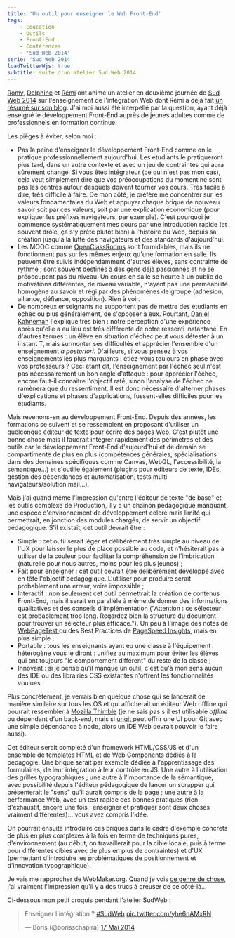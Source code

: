 ```yaml
---
title: 'Un outil pour enseigner le Web Front-End'
tags:
    - Education
    - Outils
    - Front-End
    - Conférences
    - 'Sud Web 2014'
serie: 'Sud Web 2014'
loadTwitterWjs: true
subtitle: suite d'un atelier Sud Web 2014
---
```


[Romy](http://romy.tetue.net/ 'Romy, conceptrice web, parisienne et têtue'),
[Delphine](http://nissone.com/ 'Delphine, responsable qualité Web') et
[Rémi](http://www.hteumeuleu.fr/ 'Rémi, intégrateur Web passionné') ont animé un
atelier en deuxième journée de
[Sud Web 2014](http://sudweb.fr/2014/ 'Sud Web 2014') sur l'enseignement de
l'intégration Web dont Rémi a déjà fait
[un résumé sur son blog](http://www.hteumeuleu.fr/comment-enseigner-integration-web/ '"Comment enseigner l’intégration web ?" ", HTeuMeuLeu').
J'ai moi aussi été interpellé par la question, ayant déjà enseigné le
développement Front-End auprès de jeunes adultes comme de professionnels en
formation continue.

<!-- more -->

Les pièges à éviter, selon moi&nbsp;:

-   Pas la peine d'enseigner le développement Front-End comme on le pratique
    professionnellement aujourd'hui. Les étudiants le pratiqueront plus tard,
    dans un autre contexte et avec un jeu de contraintes qui aura sûrement
    changé. Si vous êtes intégrateur (ce qui n'est pas mon cas), cela veut
    simplement dire que vos préoccupations du moment ne sont pas les centres
    autour desquels doivent tourner vos cours. Très facile à dire, très
    difficile à faire. De mon côté, je préfère me concentrer sur les valeurs
    fondamentales du Web et appuyer chaque brique de nouveau savoir soit par ces
    valeurs, soit par une explication économique (pour expliquer les préfixes
    navigateurs, par exemple). C'est pourquoi je commence systématiquement mes
    cours par une introduction rapide (et souvent drôle, ça s'y prête plutôt
    bien) à l'histoire du Web, depuis sa création jusqu'à la lutte des
    navigateurs et des standards d'aujourd'hui.
-   Les MOOC comme
    [OpenClassRooms](http://openclassrooms.com/ 'OpenClassRooms, le meilleur MOOC pour les métiers du numérique et bien plus')
    sont formidables, mais ils ne fonctionnent pas sur les mêmes enjeux qu'une
    formation en salle. Ils peuvent être suivis indépendamment d'autres élèves,
    sans contrainte de rythme ; sont souvent destinés à des gens déjà passionnés
    et ne se préoccupent pas du niveau. Un cours en salle se heurte à un public
    de motivations différentes, de niveau variable, n'ayant pas une perméabilité
    homogène au savoir et régi par des phénomènes de groupe (adhésion, alliance,
    défiance, opposition). Rien à voir.
-   De nombreux enseignants ne supportent pas de mettre des étudiants en échec
    ou plus généralement, de s'opposer à eux. Pourtant,
    [Daniel Kahneman](http://www.ted.com/talks/daniel_kahneman_the_riddle_of_experience_vs_memory '"The riddle of experience vs. memory" ", Daniel Kahneman ", TED')
    l'explique très bien&nbsp;: notre perception d'une expérience après qu'elle
    a eu lieu est très différente de notre ressenti instantané. En d'autres
    termes&nbsp;: un élève en situation d'échec peut vous détester à un instant
    T, mais surmonter ses difficultés et apprécier l'ensemble d'un enseignement
    _a posteriori_. D'ailleurs, si vous pensez à vos enseignements les plus
    marquants&nbsp;: étiez-vous toujours en phase avec vos professeurs&nbsp;?
    Ceci étant dit, l'enseignement par l'échec seul n'est pas nécessairement un
    bon angle d'attaque&nbsp;: pour apprécier l'échec, encore faut-il connaitre
    l'objectif raté, sinon l'analyse de l'échec ne ramènera que du ressentiment.
    Il est donc nécessaire d'alterner phases d'explications et phases
    d'applications, fussent-elles difficiles pour les étudiants.

Mais revenons-en au développement Front-End. Depuis des années, les formations
se suivent et se ressemblent en proposant d'utiliser un quelconque éditeur de
texte pour écrire des pages Web. C'est plutôt une bonne chose mais il faudrait
intégrer rapidement des périmètres et des outils car le développement Front-End
d'aujourd'hui et de demain se compartimente de plus en plus (compétences
générales, spécialisations dans des domaines spécifiques comme Canvas, WebGL,
l'accessibilité, la sémantique…) et s'outille également (plugins pour éditeurs
de texte, IDEs, gestion des dépendances et automatisation, tests
multi-navigateurs/solution mail…).

Mais j'ai quand même l'impression qu'entre l'éditeur de texte "de base" et les
outils complexe de Production, il y a un chaînon pédagogique manquant, une
espèce d'environnement de développement coloré mais limité qui permettrait, en
jonction des modules chargés, de servir un objectif pédagogique. S'il existait,
cet outil devrait être&nbsp;:

-   Simple&nbsp;: cet outil serait léger et délibérément très simple au niveau
    de l'UX pour laisser le plus de place possible au code, et n'hésiterait pas
    à utiliser de la couleur pour faciliter la compréhension de l'imbrication
    (naturelle pour nous autres, moins pour les plus jeunes) ;
-   Fait pour enseigner&nbsp;: cet outil devrait être délibérément développé
    avec en tête l'objectif pédagogique. L'utiliser pour produire serait
    probablement une erreur, voire impossible ;
-   Interactif&nbsp;: non seulement cet outil permettrait la création de
    contenus Front-End, mais il serait en parallèle à même de donner des
    informations qualitatives et des conseils d'implémentation
    ("Attention&nbsp;: ce sélecteur est probablement trop long. Regardez bien la
    structure du document pour trouver un sélecteur plus efficace."). Un peu à
    l'image des notes de
    [WebPageTest ](http://www.webpagetest.org 'WebPageTest.org')ou des Best
    Practices de
    [PageSpeed Insights](https://developers.google.com/speed/pagespeed/insights/ 'PageSpeed Insights'),
    mais en plus simple ;
-   Portable&nbsp;: tous les enseignants ayant eu une classe à l'équipement
    hétérogène vous le diront&nbsp;: unifiez au maximum pour éviter les élèves
    qui ont toujours "le comportement différent" du reste de la classe ;
-   Innovant&nbsp;: si je pense qu'il manque un outil, c'est qu'à mon sens aucun
    des IDE ou des librairies CSS existantes n'offrent les fonctionnalités
    voulues.

Plus concrètement, je verrais bien quelque chose qui se lancerait de manière
similaire sur tous les OS et qui afficherait un éditeur Web offline qui pourrait
ressembler à
[Mozilla Thimble](https://thimble.webmaker.org/ 'Mozilla Thimble') (je ne sais
pas s'il est utilisable _offline_ ou dépendant d'un back-end, mais si
[ungit ](https://github.com/FredrikNoren/ungit 'Ungit sur GitHub.com')peut
offrir une UI pour Git avec une simple dépendance à node, alors un IDE Web
devrait pouvoir le faire aussi).

Cet éditeur serait complété d'un framework HTML/CSS/JS et d'un ensemble de
templates HTML et de Web Components dédiés à la pédagogie. Une brique serait par
exemple dédiée à l'apprentissage des formulaires, de leur intégration à leur
contrôle en JS. Une autre à l'utilisation des grilles typographiques ; une autre
à l'importance de la sémantique, avec possibilité depuis l'éditeur pédagogique
de lancer un scrapper qui présenterait le "sens" qu'il aurait compris de la page
; une autre à la performance Web, avec un test rapide des bonnes pratiques (rien
d'exhaustif, encore une fois&nbsp;: enseigner et pratiquer sont deux choses
vraiment différentes)… vous avez compris l'idée.

On pourrait ensuite introduire ces briques dans le cadre d'exemple concrets de
plus en plus complexes à la fois en terme de techniques pures, d'environnement
(au début, on travaillerait pour la cible locale, puis à terme pour différentes
cibles avec de plus en plus de contraintes) et d'UX (permettant d'introduire les
problématiques de positionnement et d'innovation typographique).

Je vais me rapprocher de WebMaker.org. Quand je vois
[ce genre de chose](https://webmaker.org/make-your-own 'Teaching Templates ", WebMaker.org'),
j'ai vraiment l'impression qu'il y a des trucs à creuser de ce côté-là…

Ci-dessous mon petit croquis pendant l'atelier SudWeb&nbsp;:

<blockquote class="twitter-tweet" lang="fr"><p lang="fr" dir="ltr">Enseigner l&#39;intégration ? <a href="https://twitter.com/hashtag/SudWeb?src=hash">#SudWeb</a> <a href="http://t.co/yhe6nAMxRN">pic.twitter.com/yhe6nAMxRN</a></p>&mdash; Boris (@borisschapira) <a href="https://twitter.com/borisschapira/status/467696288885379072">17 Mai 2014</a></blockquote>
